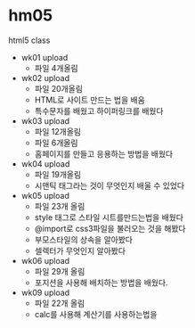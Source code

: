 # hm05
html5 class

- wk01 upload
  - 파일 4개올림
- wk02 upload
  - 파일 20개올림
  - HTML로 사이트 만드는 법을 배움
  - 특수문자를 배웠고 하이퍼링크를 배웠다
- wk03 upload
  - 파일 12개올림
  - 파일 6개올림
  - 홈페이지를 만들고 응용하는 방법을 배웠다
- wk04 upload
  - 파일 19개올림
  - 시맨틱 태그라는 것이 무엇인지 배울 수 있었다
- wk05 upload
  - 파일 23개 올림
  - style 태그로 스타일 시트를만드는법을 배웠다
  - @import로 css3파일을 불러오는 것을 해봤다
  - 부모스타일의 상속을 알아봤다
  - 셀렉터가 무엇인지 알아봤다
- wk06 upload
  - 파일 29개 올림
  - 포지션을 사용해 배치하는 방법을 배웠다.
- wk09 upload
  - 파일 22개 올림
  - calc를 사용해 계산기를 사용하는법을 
